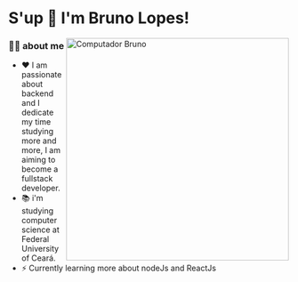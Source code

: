 # S'up 🤙 I'm Bruno Lopes!

<img src="https://w7.pngwing.com/pngs/519/64/png-transparent-black-laptop-computer-illustration-computer-programming-web-development-computer-software-programming-language-theme-coder-electronics-gadget-internet.png" min-width="400px" max-width="400px" width="400px" align="right" alt="Computador Bruno">

### 👩‍💻 about me 
- ❤ I am passionate about backend and I dedicate my time studying more and more, I am aiming to become a fullstack developer.
- 📚 i'm studying computer science at Federal University of Ceará.
- ⚡ Currently learning more about nodeJs and ReactJs
